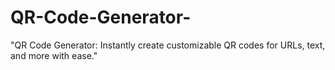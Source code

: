 # QR-Code-Generator-
"QR Code Generator: Instantly create customizable QR codes for URLs, text, and more with ease."
